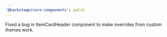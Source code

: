 ```yaml
---
'@backstage/core-components': patch
---
```


Fixed a bug in ItemCardHeader component to make overrides from custom themes work.
